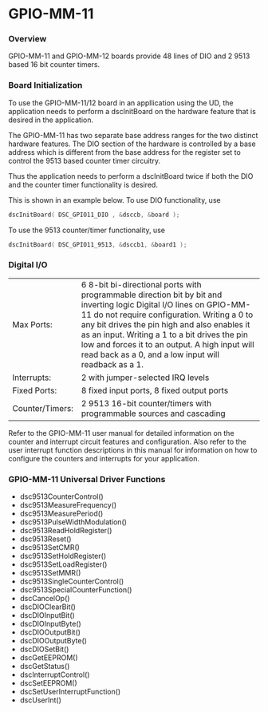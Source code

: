 # GPIO-MM-11

### Overview

GPIO-MM-11 and GPIO-MM-12 boards provide 48 lines of DIO and 2 9513 based 16 bit counter timers.

### Board Initialization

To use the GPIO-MM-11/12 board in an appllication using the UD, the application needs to perform a dscInitBoard on the hardware feature that is desired in the application.

The GPIO-MM-11 has two separate base address ranges for the two distinct hardware features. The DIO section of the hardware is controlled by a base address which is different from the base address for the register set to control the 9513 based counter timer circuitry.

Thus the application needs to perform a dscInitBoard twice if both the DIO and the counter timer functionality is desired.

This is shown in an example below. To use DIO functionality, use

```c
dscInitBoard( DSC_GPIO11_DIO , &dsccb, &board );
```

To use the 9513 counter/timer functionality, use

```c
dscInitBoard( DSC_GPIO11_9513, &dsccb1, &board1 );
```

### Digital I/O

|  |  |
| :--- | :--- |
| Max Ports: | 6 8-bit bi-directional ports with programmable direction bit by bit and inverting logic Digital I/O lines on GPIO-MM-11 do not require configuration. Writing a 0 to any bit drives the pin high and also enables it as an input. Writing a 1 to a bit drives the pin low and forces it to an output. A high input will read back as a 0, and a low input will readback as a 1. |
| Interrupts: | 2 with jumper-selected IRQ levels |
| Fixed Ports: | 8 fixed input ports, 8 fixed output ports |
| Counter/Timers: | 2 9513 16-bit counter/timers with programmable sources and cascading |

Refer to the GPIO-MM-11 user manual for detailed information on the counter and interrupt circuit features and configuration. Also refer to the user interrupt function descriptions in this manual for information on how to configure the counters and interrupts for your application.

### GPIO-MM-11 Universal Driver Functions

* dsc9513CounterControl\(\) 
* dsc9513MeasureFrequency\(\) 
* dsc9513MeasurePeriod\(\) 
* dsc9513PulseWidthModulation\(\) 
* dsc9513ReadHoldRegister\(\) 
* dsc9513Reset\(\) 
* dsc9513SetCMR\(\) 
* dsc9513SetHoldRegister\(\) 
* dsc9513SetLoadRegister\(\) 
* dsc9513SetMMR\(\) 
* dsc9513SingleCounterControl\(\) 
* dsc9513SpecialCounterFunction\(\) 
* dscCancelOp\(\) 
* dscDIOClearBit\(\) 
* dscDIOInputBit\(\) 
* dscDIOInputByte\(\) 
* dscDIOOutputBit\(\) 
* dscDIOOutputByte\(\) 
* dscDIOSetBit\(\) 
* dscGetEEPROM\(\) 
* dscGetStatus\(\) 
* dscInterruptControl\(\) 
* dscSetEEPROM\(\) 
* dscSetUserInterruptFunction\(\) 
* dscUserInt\(\)



